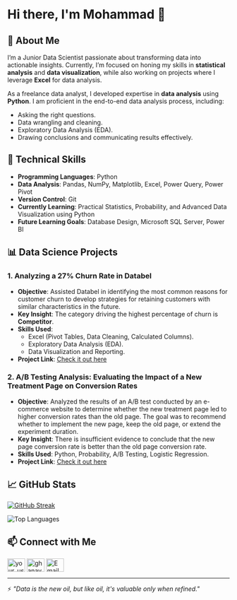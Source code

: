 # Hi there, I'm Mohammad 👋  

## 🚀 About Me  
I’m a Junior Data Scientist passionate about transforming data into actionable insights. Currently, I’m focused on honing my skills in **statistical analysis** and **data visualization**, while also working on projects where I leverage **Excel** for data analysis.  

As a freelance data analyst, I developed expertise in **data analysis** using **Python**. I am proficient in the end-to-end data analysis process, including:  
- Asking the right questions.  
- Data wrangling and cleaning.  
- Exploratory Data Analysis (EDA).  
- Drawing conclusions and communicating results effectively.  

## 💼 Technical Skills  
- **Programming Languages**: Python  
- **Data Analysis**: Pandas, NumPy, Matplotlib, Excel, Power Query, Power Pivot  
- **Version Control**: Git  
- **Currently Learning**: Practical Statistics, Probability, and Advanced Data Visualization using Python  
- **Future Learning Goals**: Database Design, Microsoft SQL Server, Power BI  

## 📊 Data Science Projects  

### 1. **Analyzing a 27% Churn Rate in Databel**  
- **Objective**: Assisted Databel in identifying the most common reasons for customer churn to develop strategies for retaining customers with similar characteristics in the future.  
- **Key Insight**: The category driving the highest percentage of churn is **Competitor**.  
- **Skills Used**:  
  - Excel (Pivot Tables, Data Cleaning, Calculated Columns).  
  - Exploratory Data Analysis (EDA).  
  - Data Visualization and Reporting.  
- **Project Link**: [Check it out here](https://github.com/MohammadGhanaym/Data-Analysis-Projects/tree/main/Analyzing%20Customer%20Churn)  

### 2. **A/B Testing Analysis: Evaluating the Impact of a New Treatment Page on Conversion Rates**  
- **Objective**: Analyzed the results of an A/B test conducted by an e-commerce website to determine whether the new treatment page led to higher conversion rates than the old page. The goal was to recommend whether to implement the new page, keep the old page, or extend the experiment duration.  
- **Key Insight**: There is insufficient evidence to conclude that the new page conversion rate is better than the old page conversion rate.  
- **Skills Used**: Python, Probability, A/B Testing, Logistic Regression.  
- **Project Link**: [Check it out here](https://github.com/MohammadGhanaym/Data-Analysis-Projects/tree/main/Analyze_ab_test_results)  
  
## 📈 GitHub Stats
[![GitHub Streak](https://streak-stats.demolab.com/?user=mohammadghanaym)](https://git.io/streak-stats)

![Top Languages](https://github-readme-stats.vercel.app/api/top-langs/?username=mohammadghanaym&layout=compact&theme=default)

## 📫 Connect with Me
<p align="left">
<a href="https://www.freelancer.com/u/MohammadGhanaym" target="blank"><img align="center" src="https://www.f-cdn.com/assets/main/en/assets/freelancer-logo-light.svg" alt="your_username" height="30" width="40" /></a>
<a href="https://linkedin.com/in/ghanaym" target="blank"><img align="center" src="https://raw.githubusercontent.com/rahuldkjain/github-profile-readme-generator/master/src/images/icons/Social/linked-in-alt.svg" alt="ghanaym" height="30" width="40" /></a>
<a href="mailto:mohammadghanaym01@gmail.com"><img align="center" src="https://raw.githubusercontent.com/rahuldkjain/github-profile-readme-generator/master/src/images/icons/Social/google.svg" alt="Email" height="30" width="40" /></a>
</p>

---
⚡ *"Data is the new oil, but like oil, it's valuable only when refined."*
